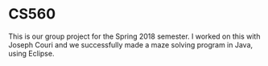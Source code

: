 # CS560
This is our group project for the Spring 2018 semester. I worked on this with Joseph Couri and we successfully made a maze solving program in Java, using Eclipse.
